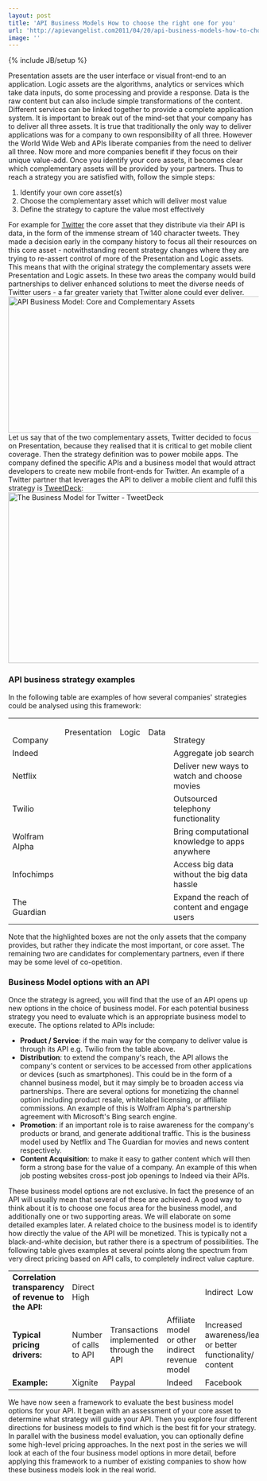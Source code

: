 ```yaml
---
layout: post
title: 'API Business Models How to choose the right one for you'
url: 'http://apievangelist.com2011/04/20/api-business-models-how-to-choose-the-right-one-for-you/'
image: ''
---
```

{% include JB/setup %}
Presentation assets are the user interface or visual front-end to an application. Logic assets are the algorithms, analytics or services which take data inputs, do some processing and provide a response. Data is the raw content but can also include simple transformations of the content. Different services can be linked together to provide a complete application system.
It is important to break out of the mind-set that your company has to deliver all three assets. It is true that traditionally the only way to deliver applications was for a company to own responsibility of all three. However the World Wide Web and APIs liberate companies from the need to deliver all three. Now more and more companies benefit if they focus on their unique value-add. Once you identify your core assets, it becomes clear which complementary assets will be provided by your partners. Thus to reach a strategy you are satisfied with, follow the simple steps:
<ol >
     <li>Identify your own core asset(s)
     </li>
     <li>Choose the complementary asset which will deliver most value
     </li>
     <li>Define the strategy to capture the value most effectively
     </li>
</ol>For example for <a href="http://twitter.com/">Twitter</a> the core asset that they distribute via their API is data, in the form of the immense stream of 140 character tweets. They made a decision early in the company history to focus all their resources on this core asset - notwithstanding recent strategy changes where they are trying to re-assert control of more of the Presentation and Logic assets. This means that with the original strategy the complementary assets were Presentation and Logic assets. In these two areas the company would build partnerships to deliver enhanced solutions to meet the diverse needs of Twitter users - a far greater variety that Twitter alone could ever deliver.
<a  href="http://blog.apievangelist.com/?attachment_id=38112"><img  src="http://www.3scale.net/wp-content/uploads/Biz-Model-Complementary-and-Core-Assets.png" alt="API Business Model: Core and Complementary Assets" width="542" height="275" /></a>
Let us say that of the two complementary assets, Twitter decided to focus on Presentation, because they realised that it is critical to get mobile client coverage. Then the strategy definition was to power mobile apps. The company defined the specific APIs and a business model that would attract developers to create new mobile front-ends for Twitter. An example of a Twitter partner that leverages the API to deliver a mobile client and fulfil this strategy is <a href="http://www.tweetdeck.com/">TweetDeck</a>:
<a  href="http://blog.apievangelist.com/?attachment_id=38082"><img  src="http://www.3scale.net/wp-content/uploads/Biz-Model-Twitter-TweetDeck.png" alt="The Business Model for Twitter - TweetDeck" width="509" height="344" /></a>
<h3>
     API business strategy examples
</h3>In the following table are examples of how several companies' strategies could be analysed using this framework:
<div>
     <table  border="0">
          <colgroup>
               <col />
               <col />
               <col />
               <col />
               <col />
          </colgroup>
          <tbody>
               <tr>
                    <td valign="bottom">
                         Company
                    </td>
                    <td valign="bottom">
                         <p>
                              Presentation
                         </p>
                    </td>
                    <td valign="bottom">
                         <p>
                              Logic
                         </p>
                    </td>
                    <td valign="bottom">
                         <p>
                              Data
                         </p>
                    </td>
                    <td valign="bottom">
                         Strategy
                    </td>
               </tr>
               <tr >
                    <td  valign="middle">
                         Indeed
                    </td>
                    <td  valign="middle"></td>
                    <td  valign="middle"></td>
                    <td  valign="middle"></td>
                    <td  valign="middle">
                         Aggregate job search
                    </td>
               </tr>
               <tr >
                    <td  valign="middle">
                         Netflix
                    </td>
                    <td  valign="middle"></td>
                    <td  valign="middle"></td>
                    <td  valign="middle"></td>
                    <td  valign="middle">
                         Deliver new ways to watch and choose movies
                    </td>
               </tr>
               <tr >
                    <td  valign="middle">
                         Twilio
                    </td>
                    <td  valign="middle"></td>
                    <td  valign="middle"></td>
                    <td  valign="middle"></td>
                    <td  valign="middle">
                         Outsourced telephony functionality
                    </td>
               </tr>
               <tr >
                    <td  valign="middle">
                         Wolfram Alpha
                    </td>
                    <td  valign="middle"></td>
                    <td  valign="middle"></td>
                    <td  valign="middle"></td>
                    <td  valign="middle">
                         Bring computational knowledge to apps anywhere
                    </td>
               </tr>
               <tr >
                    <td  valign="middle">
                         Infochimps
                    </td>
                    <td  valign="middle"></td>
                    <td  valign="middle"></td>
                    <td  valign="middle"></td>
                    <td  valign="middle">
                         Access big data without the big data hassle
                    </td>
               </tr>
               <tr >
                    <td  valign="middle">
                         The Guardian
                    </td>
                    <td  valign="middle"></td>
                    <td  valign="middle"></td>
                    <td  valign="middle"></td>
                    <td  valign="middle">
                         Expand the reach of content and engage users
                    </td>
               </tr>
          </tbody>
     </table>
</div>Note that the highlighted boxes are not the only assets that the company provides, but rather they indicate the most important, or core asset. The remaining two are candidates for complementary partners, even if there may be some level of co-opetition.
<h3>
     Business Model options with an API
</h3>Once the strategy is agreed, you will find that the use of an API opens up new options in the choice of business model. For each potential business strategy you need to evaluate which is an appropriate business model to execute. The options related to APIs include:
<ul >
     <li>
          <strong>Product / Service</strong>: if the main way for the company to deliver value is through its API e.g. Twilio from the table above.
     </li>
     <li>
          <strong>Distribution</strong>: to extend the company's reach, the API allows the company's content or services to be accessed from other applications or devices (such as smartphones). This could be in the form of a channel business model, but it may simply be to broaden access via partnerships. There are several options for monetizing the channel option including product resale, whitelabel licensing, or affiliate commissions. An example of this is Wolfram Alpha's partnership agreement with Microsoft's Bing search engine.
     </li>
     <li>
          <strong>Promotion</strong>: if an important role is to raise awareness for the company's products or brand, and generate additional traffic. This is the business model used by Netflix and The Guardian for movies and news content respectively.
     </li>
     <li>
          <strong>Content Acquisition</strong>: to make it easy to gather content which will then form a strong base for the value of a company. An example of this when job posting websites cross-post job openings to Indeed via their APIs.
     </li>
</ul>These business model options are not exclusive. In fact the presence of an API will usually mean that several of these are achieved. A good way to think about it is to choose one focus area for the business model, and additionally one or two supporting areas. We will elaborate on some detailed examples later. A related choice to the business model is to identify how directly the value of the API will be monetized. This is typically not a black-and-white decision, but rather there is a spectrum of possibilities. The following table gives examples at several points along the spectrum from very direct pricing based on API calls, to completely indirect value capture.
<div>
     <table  border="0">
          <colgroup>
               <col  />
               <col  />
               <col />
               <col  />
               <col  />
          </colgroup>
          <tbody>
               <tr>
                    <td>
                         <strong>Correlation transparency of revenue to the API:</strong>
                    </td>
                    <td >
                         Direct 
                         High
                    </td>
                    <td></td>
                    <td></td>
                    <td >
                         Indirect 
                         Low
                    </td>
               </tr>
               <tr>
                    <td >
                         <strong>Typical pricing drivers:</strong>
                    </td>
                    <td >
                         Number of calls to API
                    </td>
                    <td >
                         Transactions implemented through the API
                    </td>
                    <td >
                         Affiliate model or other indirect revenue model
                    </td>
                    <td >
                         Increased awareness/leads or better functionality/ content
                    </td>
               </tr>
               <tr>
                    <td >
                         <strong>Example:</strong>
                    </td>
                    <td >
                         Xignite
                    </td>
                    <td >
                         Paypal
                    </td>
                    <td >
                         Indeed
                    </td>
                    <td >
                         Facebook
                    </td>
               </tr>
          </tbody>
     </table>
</div>We have now seen a framework to evaluate the best business model options for your API. It began with an assessment of your core asset to determine what strategy will guide your API. Then you explore four different directions for business models to find which is the best fit for your strategy. In parallel with the business model evaluation, you can optionally define some high-level pricing approaches. In the next post in the series we will look at each of the four business model options in more detail, before applying this framework to a number of existing companies to show how these business models look in the real world.
